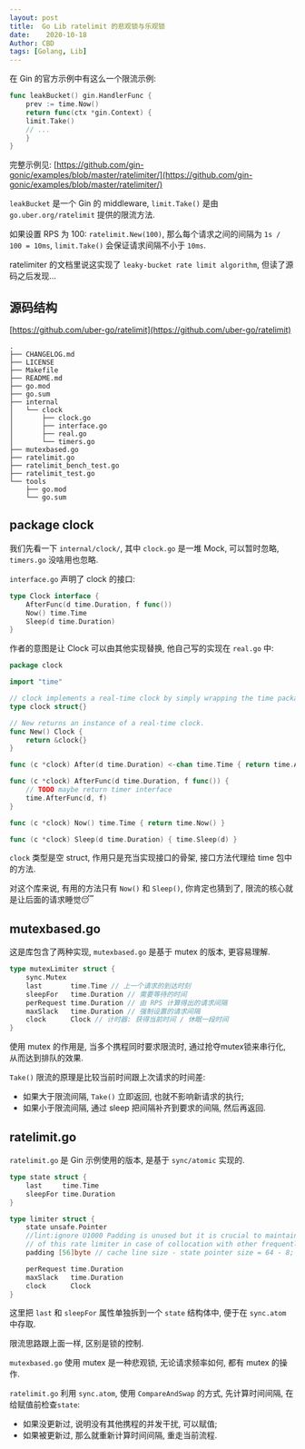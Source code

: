 ```yaml
---
layout: post
title:  Go Lib ratelimit 的悲观锁与乐观锁
date:    2020-10-18
Author: CBD
tags: [Golang, Lib]
---
```


在 Gin 的官方示例中有这么一个限流示例:

```go
func leakBucket() gin.HandlerFunc {
	prev := time.Now()
	return func(ctx *gin.Context) {
    limit.Take()
    // ...
	}
}
```

完整示例见: [https://github.com/gin-gonic/examples/blob/master/ratelimiter/](https://github.com/gin-gonic/examples/blob/master/ratelimiter/)

`leakBucket` 是一个 Gin 的 middleware, `limit.Take()` 是由 `go.uber.org/ratelimit` 提供的限流方法.

如果设置 RPS 为 100: `ratelimit.New(100)`, 那么每个请求之间的间隔为 `1s / 100 = 10ms`, `limit.Take()` 会保证请求间隔不小于 `10ms`.

ratelimiter 的文档里说这实现了 `leaky-bucket rate limit algorithm`, 但读了源码之后发现...

## 源码结构

[https://github.com/uber-go/ratelimit](https://github.com/uber-go/ratelimit)

```text
.
├── CHANGELOG.md
├── LICENSE
├── Makefile
├── README.md
├── go.mod
├── go.sum
├── internal
│   └── clock
│       ├── clock.go
│       ├── interface.go
│       ├── real.go
│       └── timers.go
├── mutexbased.go
├── ratelimit.go
├── ratelimit_bench_test.go
├── ratelimit_test.go
└── tools
    ├── go.mod
    └── go.sum

```

## package clock

我们先看一下 `internal/clock/`, 其中 `clock.go` 是一堆 Mock, 可以暂时忽略, `timers.go` 没啥用也忽略.

`interface.go` 声明了 clock 的接口:

```go
type Clock interface {
	AfterFunc(d time.Duration, f func())
	Now() time.Time
	Sleep(d time.Duration)
}
```

作者的意图是让 Clock 可以由其他实现替换, 他自己写的实现在 `real.go` 中:

```go
package clock

import "time"

// clock implements a real-time clock by simply wrapping the time package functions.
type clock struct{}

// New returns an instance of a real-time clock.
func New() Clock {
	return &clock{}
}

func (c *clock) After(d time.Duration) <-chan time.Time { return time.After(d) }

func (c *clock) AfterFunc(d time.Duration, f func()) {
	// TODO maybe return timer interface
	time.AfterFunc(d, f)
}

func (c *clock) Now() time.Time { return time.Now() }

func (c *clock) Sleep(d time.Duration) { time.Sleep(d) }
```

`clock` 类型是空 struct, 作用只是充当实现接口的骨架, 接口方法代理给 time 包中的方法.

对这个库来说, 有用的方法只有 `Now()` 和 `Sleep()`, 你肯定也猜到了, 限流的核心就是让后面的请求睡觉😴

## mutexbased.go

这是库包含了两种实现, `mutexbased.go` 是基于 mutex 的版本, 更容易理解.

```go
type mutexLimiter struct {
	sync.Mutex
	last       time.Time // 上一个请求的到达时刻
	sleepFor   time.Duration // 需要等待的时间
	perRequest time.Duration // 由 RPS 计算得出的请求间隔
	maxSlack   time.Duration // 强制设置的请求间隔
	clock      Clock // 计时器: 获得当前时间 / 休眠一段时间
}
```

使用 mutex 的作用是, 当多个携程同时要求限流时, 通过抢夺mutex锁来串行化, 从而达到排队的效果.

`Take()` 限流的原理是比较当前时间跟上次请求的时间差:

* 如果大于限流间隔, `Take()` 立即返回, 也就不影响新请求的执行;
* 如果小于限流间隔, 通过 sleep 把间隔补齐到要求的间隔, 然后再返回.

## ratelimit.go

`ratelimit.go` 是 Gin 示例使用的版本, 是基于 `sync/atomic` 实现的.

```go
type state struct {
	last     time.Time
	sleepFor time.Duration
}

type limiter struct {
	state unsafe.Pointer
	//lint:ignore U1000 Padding is unused but it is crucial to maintain performance
	// of this rate limiter in case of collocation with other frequently accessed memory.
	padding [56]byte // cache line size - state pointer size = 64 - 8; created to avoid false sharing.

	perRequest time.Duration
	maxSlack   time.Duration
	clock      Clock
}
```

这里把 `last` 和 `sleepFor` 属性单独拆到一个 `state` 结构体中, 便于在 `sync.atom` 中存取.

限流思路跟上面一样, 区别是锁的控制.

`mutexbased.go` 使用 mutex 是一种悲观锁, 无论请求频率如何, 都有 mutex 的操作.

`ratelimit.go` 利用 `sync.atom`, 使用 `CompareAndSwap` 的方式, 先计算时间间隔, 在给赋值前检查`state`:

* 如果没更新过, 说明没有其他携程的并发干扰, 可以赋值;
* 如果被更新过, 那么就重新计算时间间隔, 重走当前流程.
